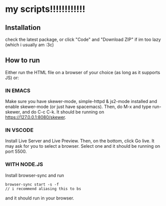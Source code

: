 # my scripts!!!!!!!!!!!!
## Installation
check the latest package, or click "Code" and "Download ZIP" if im too lazy (which i usually am :3c)
## How to run
Either run the HTML file on a browser of your choice (as long as it supports JS) or:
### IN EMACS
Make sure you have skewer-mode, simple-httpd & js2-mode installed and enable skewer-mode (or just have spacemacs). Then, do M-x and type run-skewer, and do C-c C-k. It should be running on https://127.0.0.1:8080/skewer.
### IN VSCODE
Install Live Server and Live Preview. Then, on the bottom, click Go live. It may ask for you to select a browser. Select one and it should be running on port 5500.
### WITH NODE.JS
Install browser-sync and run 
```
browser-sync start -s -f
// i recommend aliasing this to bs
```
and it should run in your browser.
